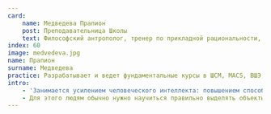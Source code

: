 ```yaml
---
card:
    name: Медведева Прапион
    post: Преподавательница Школы
    text: Философский антрополог, тренер по прикладной рациональности, соосновательница центра «Кочерга»
index: 60
image: medvedeva.jpg
name: Прапион
surname: Медведева
practice: Разрабатывает и ведет фундаментальные курсы в ШСМ, MACS, ВШЭ, Агментек
intro:
    - 'Занимается усилением человеческого интеллекта: повышением способности людей решать незнакомые задачи.'
    - Для этого людям обычно нужно научиться правильно выделять объекты из фона и потом хорошо с ними обращаться; в том числе говорить о них с другими людьми для организации совместной деятельности.
---
```

